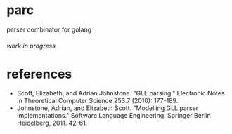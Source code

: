 # parc
parser combinator for golang
###### work in progress

# references
* Scott, Elizabeth, and Adrian Johnstone. "GLL parsing." Electronic Notes in Theoretical Computer Science 253.7 (2010): 177-189.
* Johnstone, Adrian, and Elizabeth Scott. "Modelling GLL parser implementations." Software Language Engineering. Springer Berlin Heidelberg, 2011. 42-61.

